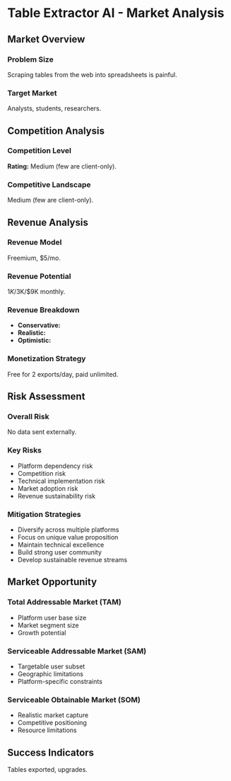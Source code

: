 # Table Extractor AI - Market Analysis

## Market Overview

### Problem Size
Scraping tables from the web into spreadsheets is painful.

### Target Market
Analysts, students, researchers.

## Competition Analysis

### Competition Level
**Rating:** Medium (few are client-only).

### Competitive Landscape
Medium (few are client-only).

## Revenue Analysis

### Revenue Model
Freemium, $5/mo.

### Revenue Potential
$1K/$3K/$9K monthly.

### Revenue Breakdown
- **Conservative:** 
- **Realistic:** 
- **Optimistic:** 

### Monetization Strategy
Free for 2 exports/day, paid unlimited.

## Risk Assessment

### Overall Risk
No data sent externally.

### Key Risks
- Platform dependency risk
- Competition risk
- Technical implementation risk
- Market adoption risk
- Revenue sustainability risk

### Mitigation Strategies
- Diversify across multiple platforms
- Focus on unique value proposition
- Maintain technical excellence
- Build strong user community
- Develop sustainable revenue streams

## Market Opportunity

### Total Addressable Market (TAM)
- Platform user base size
- Market segment size
- Growth potential

### Serviceable Addressable Market (SAM)
- Targetable user subset
- Geographic limitations
- Platform-specific constraints

### Serviceable Obtainable Market (SOM)
- Realistic market capture
- Competitive positioning
- Resource limitations

## Success Indicators
Tables exported, upgrades.
